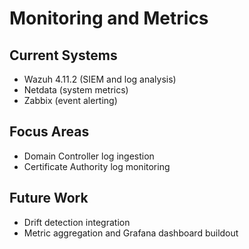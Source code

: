 # Monitoring and Metrics

## Current Systems
- Wazuh 4.11.2 (SIEM and log analysis)
- Netdata (system metrics)
- Zabbix (event alerting)

## Focus Areas
- Domain Controller log ingestion
- Certificate Authority log monitoring

## Future Work
- Drift detection integration
- Metric aggregation and Grafana dashboard buildout
